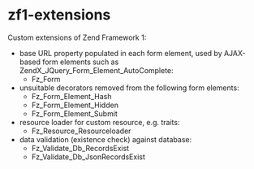 # zf1-extensions
Custom extensions of Zend Framework 1:

  - base URL property populated in each form element, used by AJAX-based form elements such as ZendX_JQuery_Form_Element_AutoComplete:
    - Fz_Form
  - unsuitable decorators removed from the following form elements:
    - Fz_Form_Element_Hash
    - Fz_Form_Element_Hidden
    - Fz_Form_Element_Submit
  - resource loader for custom resource, e.g. traits:
    - Fz_Resource_Resourceloader
  - data validation (existence check) against database:
    - Fz_Validate_Db_RecordsExist
    - Fz_Validate_Db_JsonRecordsExist